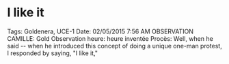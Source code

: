 # I like it

Tags: Goldenera, UCE-1
Date: 02/05/2015 7:56 AM
OBSERVATION CAMILLE: Gold
Observation heure: heure inventée
Procès: Well, when he said -- when he introduced this concept
of doing a unique one-man protest, I responded by saying, "I
like it,"